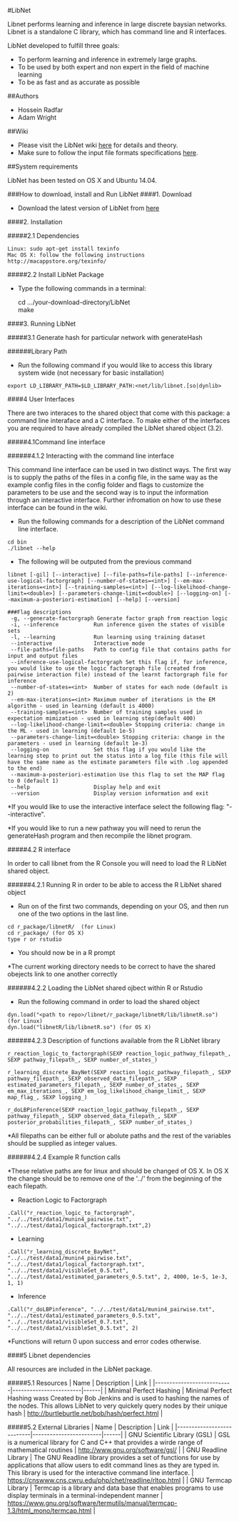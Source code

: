 #LibNet

Libnet performs learning and inference in large discrete baysian networks. Libnet is a standalone C library, which has command line and R interfaces. 

LibNet developed to fulfill three goals: 

   - To perform learning and inference in extremely large graphs. 
   - To be used by both expert and non expert in the field of machine learning
   - To be as fast and as accurate as possible 

##Authors

   - Hossein Radfar 
   - Adam Wright 

##Wiki
   - Please visit the LibNet wiki [here](https://github.com/OICR/LibNet/wiki) for details and theory. 
   - Make sure to follow the input file formats specifications [here](https://github.com/OICR/LibNet/wiki/File-Formats).  

##System requirements

LibNet has been tested on OS X and Ubuntu 14.04.

###How to download, install and Run LibNet
####1. Download

   - Download the latest version of LibNet from [here](https://github.com/OICR/LibNet/zipball/master) 

####2. Installation

#####2.1 Dependencies

	Linux: sudo apt-get install texinfo
	Mac OS X: follow the following instructions http://macappstore.org/texinfo/

#####2.2 Install LibNet Package

   - Type the following commands in a terminal:
   
        cd .../your-download-directory/LibNet  
	make  

####3. Running LibNet

#####3.1 Generate hash for particular network with generateHash

######Library Path

   - Run the following command if you would like to access this library system wide (not necessary for basic installation) 

	export LD_LIBRARY_PATH=$LD_LIBRARY_PATH:<net/lib/libnet.[so|dynlib> 

####4 User Interfaces 

There are two interaces to the shared object that come with this package: a command line interaface and a C interface. To make either of the interfaces you are required to have already compiled the LibNet shared object (3.2).

#####4.1Command line interface

######4.1.2 Interacting with the command line interface

This command line interface can be used in two distinct ways. The first way is to supply the paths of the files in a config file, in the same way as the example config files in the config folder and flags to customize the parameters to be use and the second way is to input the information through an interactive interface. Further infromation on how to use these interface can be found in the wiki.

   - Run the following commands for a description of the LibNet command line interface. 
 
	cd bin  
	./libnet --help  
	
   - The following will be outputed from the previous command

```
libnet [-gil] [--interactive] [--file-paths=file-paths] [--inference-use-logical-factorgraph] [--number-of-states=<int>] [--em-max-iterations=<int>] [--training-samples=<int>] [--log-likelihood-change-limit=<double>] [--parameters-change-limit=<double>] [--logging-on] [--maximum-a-posteriori-estimation] [--help] [--version] 

###Flag descriptions  
 -g, --generate-factorgraph Generate factor graph from reaction logic
 -i, --inference           Run inference given the states of visible sets
 -l, --learning            Run learning using training dataset
 --interactive             Interactive mode
 --file-paths=file-paths   Path to config file that contains paths for input and output files
 --inference-use-logical-factorgraph Set this flag if, for inference, you would like to use the logic factorgraph file (created from pairwise interaction file) instead of the learnt factorgraph file for inference
 --number-of-states=<int>  Number of states for each node (default is 2)
 --em-max-iterations=<int> Maximum number of iterations in the EM algorithm - used in learning (default is 4000)
 --training-samples=<int>  Number of training samples used in expectation mimization - used in learning step(default 400)
 --log-likelihood-change-limit=<double> Stopping criteria: change in the ML - used in learning (default 1e-5)
 --parameters-change-limit=<double> Stopping criteria: change in the parameters - used in learning (default 1e-3)
 --logging-on              Set this flag if you would like the learning step to print out the status into a log file (this file will have the same name as the estimate parameters file with .log appended to the end)
 --maximum-a-posteriori-estimation Use this flag to set the MAP flag to 0 (default 1)
 --help                    Display help and exit
 --version                 Display version information and exit
```

*If you would like to use the interactive interface select the following flag: "--interactive".

*If you would like to run a new pathway you will need to rerun the generateHash program and then recompile the libnet program.


#####4.2 R interface

In order to call libnet from the R Console you will need to load the R LibNet shared object. 

######4.2.1 Running R in order to be able to access the R LibNet shared object

   - Run on of the first two commands, depending on your OS, and then run one of the two options in the last line. 

	cd r_package/libnetR/  (for Linux)  
	cd r_package/ (for OS X)  
	type r or rstudio  
   
   - You should now be in a R prompt

*The current working directory needs to be correct to have the shared obejects link to one another correctly

######4.2.2 Loading the LibNet shared ojbect within R or Rstudio

   - Run the following command in order to load the shared object 

	dyn.load("<path to repo>/libnet/r_package/libnetR/lib/libnetR.so") (for Linux)
	dyn.load("libnetR/lib/libnetR.so") (for OS X)

######4.2.3 Description of functions available from the R LibNet library

	r_reaction_logic_to_factorgraph(SEXP reaction_logic_pathway_filepath_, SEXP pathway_filepath_, SEXP number_of_states_) 
	
	r_learning_discrete_BayNet(SEXP reaction_logic_pathway_filepath_, SEXP pathway_filepath_, SEXP observed_data_filepath_, SEXP estimated_parameters_filepath_, SEXP number_of_states_, SEXP em_max_iterations_, SEXP em_log_likelihood_change_limit_, SEXP map_flag_, SEXP logging_) 
	
	r_doLBPinference(SEXP reaction_logic_pathway_filepath_, SEXP pathway_filepath_, SEXP observed_data_filepath_, SEXP posterior_probabilities_filepath_, SEXP number_of_states_) 
	
*All filepaths can be either full or abolute paths and the rest of the variables should be supplied as integer values. 
	
######4.2.4 Example R function calls 

*These relative paths are for linux and should be changed of OS X. In OS X the change should be to remove one of the '../' from the beginning of the each filepath. 

   - Reaction Logic to Factorgraph
  
	.Call("r_reaction_logic_to_factorgraph", "../../test/data1/munin4_pairwise.txt", "../../test/data1/logical_factorgraph.txt",2)
	
   - Learning

	.Call("r_learning_discrete_BayNet", "../../test/data1/munin4_pairwise.txt", "../../test/data1/logical_factorgraph.txt", "../../test/data1/visibleSet_0.5.txt", "../../test/data1/estimated_parameters_0.5.txt", 2, 4000, 1e-5, 1e-3, 1, 1)
		
   - Inference

	.Call("r_doLBPinference", "../../test/data1/munin4_pairwise.txt", "../../test/data1/estimated_parameters_0.5.txt", "../../test/data1/visibleSet_0.7.txt", "../../test/data1/visibleSet_0.5.txt", 2)

*Functions will return 0 upon success and error codes otherwise. 	
	
####5 Libnet dependencies

All resources are included in the LibNet package. 

#####5.1 Resources
| Name                      |  Description | Link |
|---------------------------|------------------------|------|
|  Minimal Perfect Hashing   | Minimal Perfect Hashing wass Created by Bob Jenkins and is used to hashing the names of the nodes. This allows LibNet to very quickely query nodes by their unique hash  |  http://burtleburtle.net/bob/hash/perfect.html    |

#####5.2 External Libraries
| Name                      |  Description | Link |
|---------------------------|------------------------|------|
| GNU Scientific Library (GSL) | GSL is a numerical library for C and C++ that provides a wirde range of mathematical routines | http://www.gnu.org/software/gsl/ |
| GNU Readline Library | The GNU Readline library provides a set of functions for use by applications that allow users to edit command lines as they are typed in. This library is used for the interactive command line interface. | https://cnswww.cns.cwru.edu/php/chet/readline/rltop.html |
| GNU Termcap Library | Termcap is a library and data base that enables programs to use display terminals in a terminal-independent manner | https://www.gnu.org/software/termutils/manual/termcap-1.3/html_mono/termcap.html |

